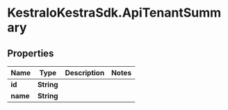 # KestraIoKestraSdk.ApiTenantSummary

## Properties

Name | Type | Description | Notes
------------ | ------------- | ------------- | -------------
**id** | **String** |  | 
**name** | **String** |  | 


